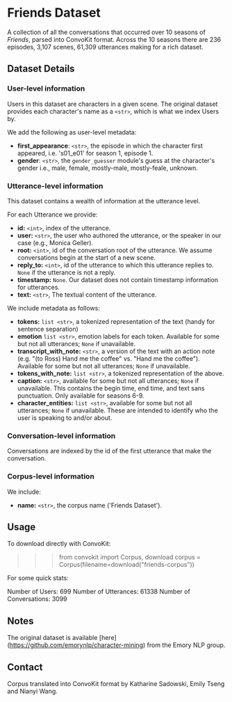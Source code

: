 # Friends Dataset

A collection of all the conversations that occurred over 10 seasons of <i>Friends</i>, parsed into ConvoKit format. Across the 10 seasons there are 236 episodes, 3,107 scenes, 61,309 utterances making for a rich dataset.

## Dataset Details

### User-level information

Users in this dataset are characters in a given scene. The original dataset provides each character's name as a `<str>`, which is what we index Users by. 

We add the following as user-level metadata:

- <b>first_appearance</b>: `<str>`, the episode in which the character first appeared, i.e. 's01_e01' for season 1, episode 1.
- <b>gender</b>: `<str>`, the `gender_guesser` module's guess at the character's gender i.e., male, female, mostly-male, mostly-feale, unknown.

### Utterance-level information

This dataset contains a wealth of information at the utterance level.

For each Utterance we provide:

- **id:** `<int>`, index of the utterance.
- **user:** `<str>`, the user who authored the utterance, or the speaker in our case (e.g., Monica Geller).
- **root:** `<int>`, id of the conversation root of the utterance. We assume  conversations begin at the start of a new scene.
- **reply_to:** `<int>`, id of the utterance to which this utterance replies to. `None` if the utterance is not a reply.
- **timestamp:** `None`. Our dataset does not contain timestamp information for utterances.
- **text:** `<str>`, The textual content of the utterance.

We include metadata as follows:

- **tokens:** `list <str>`, a tokenized representation of the text (handy for sentence separation)
- **emotion** `list <str>`, emotion labels for each token. Available for some but not all utterances; `None` if unavailable.
- **transcript_with_note:** `<str>`, a version of the text with an action note (e.g. "(to Ross) Hand me the coffee" vs. "Hand me the coffee"). Available for some but not all utterances; `None` if unavailable.
- **tokens_with_note:** `list <str>`, a tokenized representation of the above.
- **caption:** `<str>`, available for some but not all utterances; `None` if unavailable. This contains the begin time, end time, and text sans punctuation. Only available for seasons 6-9.
- **character_entities:** `list <str>`, available for some but not all utterances; `None` if unavailable. These are intended to identify who the user is speaking to and/or about.

### Conversation-level information

Conversations are indexed by the id of the first utterance that make the conversation.

### Corpus-level information

We include:

- **name:** `<str>`, the corpus name ('Friends Dataset').

## Usage

To download directly with ConvoKit:

>>> from convokit import Corpus, download
>>> corpus = Corpus(filename=download("friends-corpus"))

For some quick stats:

Number of Users: 699
Number of Utterances: 61338
Number of Conversations: 3099

## Notes

The original dataset is available [here] (https://github.com/emorynlp/character-mining) from the Emory NLP group.

## Contact

Corpus translated into ConvoKit format by Katharine Sadowski, Emily Tseng and Nianyi Wang.
